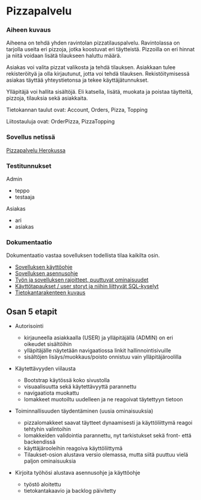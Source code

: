 # Pizzapalvelu

### Aiheen kuvaus

Aiheena on tehdä yhden ravintolan pizzatilauspalvelu. Ravintolassa on tarjolla useita eri pizzoja, jotka koostuvat eri täytteistä. Pizzoilla on eri hinnat ja niitä voidaan lisätä tilaukseen haluttu määrä.

Asiakas voi valita pizzat valikosta ja tehdä tilauksen. Asiakkaan tulee rekisteröityä ja olla kirjautunut, jotta voi tehdä tilauksen. Rekistöitymisessä asiakas täyttää yhteystietonsa ja tekee käyttäjätunnukset.

Ylläpitäjä voi hallita sisältöjä. Eli katsella, lisätä, muokata ja poistaa täytteitä, pizzoja, tilauksia sekä asiakkaita.

Tietokannan taulut ovat: Account, Orders, Pizza, Topping

Liitostauluja ovat: OrderPizza, PizzaTopping


### Sovellus netissä

[Pizzapalvelu Herokussa](https://desolate-bayou-52025.herokuapp.com/)


### Testitunnukset

Admin
- teppo
- testaaja

Asiakas
- ari
- asiakas

### Dokumentaatio

Dokumentaatio vastaa sovelluksen todellista tilaa kaikilta osin.

- [Sovelluksen käyttöohje](documentation/kayttoohje.md)
- [Sovelluksen asennusohje](documentation/asennusohje.md)
- [Työn ja sovelluksen rajoitteet, puuttuvat ominaisuudet](documentation/rajoitteet.md)
- [Käyttötapaukset / user storyt ja niihin liittyvät SQL-kyselyt](documentation/userstoryt.md)
- [Tietokantarakenteen kuvaus](documentation/tietokantarakenne.md)


## Osan 5 etapit

- Autorisointi 
  - kirjauneella asiakkaalla (USER) ja ylläpitäjällä (ADMIN) on eri oikeudet sisältöihin
  - ylläpitäjälle näytetään navigaatiossa linkit hallinnointisivuille
  - sisältöjen lisäys/muokkaus/poisto onnistuu vain ylläpitäjäroolilla

- Käytettävyyden viilausta
  - Bootstrap käytössä koko sivustolla
  - visuaalisuutta sekä käytettävyyttä parannettu
  - navigaatiota muokattu
  - lomakkeet muotoiltu uudelleen ja ne reagoivat täytettyyn tietoon

- Toiminnallisuuden täydentäminen (uusia ominaisuuksia)
  - pizzalomakkeet saavat täytteet dynaamisesti ja käyttöliittymä reagoi tehtyhin valintoihin
  - lomakkeiden validointia parannettu, nyt tarkistukset sekä front- että backendissä
  - käyttäjärooleihin reagoiva käyttöliittymä
  - Tilaukset-osion alustava versio olemassa, mutta siitä puuttuu vielä paljon ominaisuuksia

- Kirjoita työhösi alustava asennusohje ja käyttöohje
  - työstö aloitettu
  - tietokantakaavio ja backlog päivitetty

